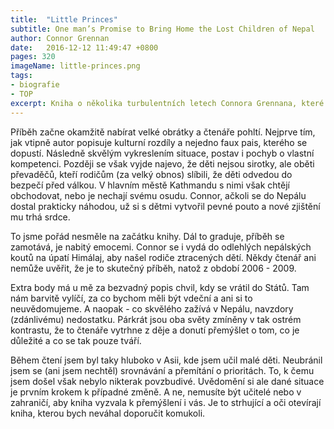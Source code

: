 ```yaml
---
title:  "Little Princes"
subtitle: One man’s Promise to Bring Home the Lost Children of Nepal
author: Connor Grennan
date:   2016-12-12 11:49:47 +0800
pages: 320
imageName: little-princes.png
tags:
- biografie
- TOP
excerpt: Kniha o několika turbulentních letech Connora Grennana, které mu dramatickým způsobem ovlivnily život. Příběh se začíná psát, když mu je 29 let. Tehdy už má za sebou 8 let práce pro institut EastWest v Praze, slušný balík na kontě a rozhodne se vydat se cestu kolem světa. Když se zmíní kamarádům, že chce na pompézní cestě roztočit všechny úspory, většinou se setká s nepochopením a často slýchá slova jako “sobectví” nebo “krátkozrakost”. Aby tyto hlasy umlčel, impulzivně se rozhodne na začátek cesty zaředit 3 měsíce dobrovolničení. Z nabídky si pak vybere to, které zní co možná nejvíc altruisticky - pomáhání sirotkům. Navíc v Nepálu, jež se v té době zmítá na pokraji občanské války. Když vystoupí z letadla a z hrůzou si uvědomí, do jaké situace se dostal. Už ale nemůže couvnout.
---
```

Příběh začne okamžitě nabírat velké obrátky a čtenáře pohltí. Nejprve tím, jak vtipně autor popisuje kulturní rozdíly a nejedno faux pais, kterého se dopustí. Následně skvělým vykreslením situace, postav i pochyb o vlastní kompetenci. Později se však vyjde najevo, že děti nejsou sirotky, ale oběti převaděčů, kteří rodičům (za velký obnos) slíbili, že děti odvedou do bezpečí před válkou. V hlavním městě Kathmandu s nimi však chtějí obchodovat, nebo je nechají svému osudu. Connor, ačkoli se do Nepálu dostal prakticky náhodou, už si s dětmi vytvořil pevné pouto a nové zjištění mu trhá srdce.

To jsme pořád nesměle na začátku knihy. Dál to graduje, příběh se zamotává, je nabitý emocemi. Connor se i vydá do odlehlých nepálských koutů na úpatí Himálaj, aby našel rodiče ztracených dětí. Někdy čtenář ani nemůže uvěřit, že je to skutečný příběh, natož z období 2006 - 2009.

Extra body má u mě za bezvadný popis chvil, kdy se vrátil do Států. Tam nám barvitě vylíčí, za co bychom měli být vdeční a ani si to neuvědomujeme. A naopak - co skvělého zažívá v Nepálu, navzdory (zdánlivému) nedostatku. Párkrát jsou oba světy zmíněny v tak ostrém kontrastu, že to čtenáře vytrhne z děje a donutí přemýšlet o tom, co je důležité a co se tak pouze tváří.

Během čtení jsem byl taky hluboko v Asii, kde jsem učil malé děti. Neubránil jsem se (ani jsem nechtěl) srovnávání a přemítání o prioritách. To, k čemu jsem došel však nebylo nikterak povzbudivé. Uvědomění si ale dané situace je prvním krokem k případné změně. A ne, nemusíte být učitelé nebo v zahraničí, aby kniha vyzvala k přemýšlení i vás. Je to strhující a oči otevírají kniha, kterou bych neváhal doporučit komukoli.